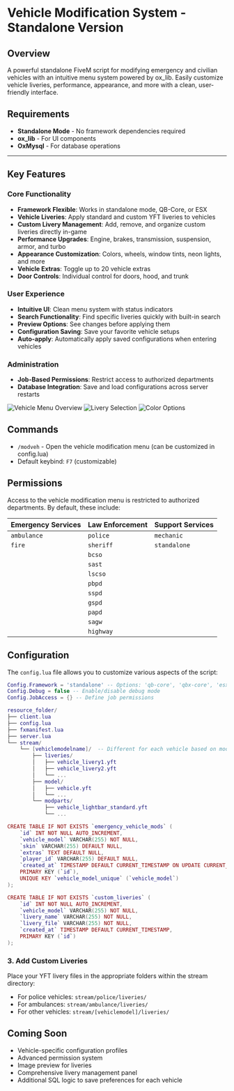 # Vehicle Modification System - Standalone Version

## Overview
A powerful standalone FiveM script for modifying emergency and civilian vehicles with an intuitive menu system powered by ox_lib. Easily customize vehicle liveries, performance, appearance, and more with a clean, user-friendly interface.

## Requirements
- **Standalone Mode** - No framework dependencies required
- **ox_lib** - For UI components
- **OxMysql** - For database operations

---

## Key Features

### Core Functionality
- **Framework Flexible**: Works in standalone mode, QB-Core, or ESX
- **Vehicle Liveries**: Apply standard and custom YFT liveries to vehicles
- **Custom Livery Management**: Add, remove, and organize custom liveries directly in-game
- **Performance Upgrades**: Engine, brakes, transmission, suspension, armor, and turbo
- **Appearance Customization**: Colors, wheels, window tints, neon lights, and more
- **Vehicle Extras**: Toggle up to 20 vehicle extras
- **Door Controls**: Individual control for doors, hood, and trunk

### User Experience
- **Intuitive UI**: Clean menu system with status indicators
- **Search Functionality**: Find specific liveries quickly with built-in search
- **Preview Options**: See changes before applying them
- **Configuration Saving**: Save your favorite vehicle setups
- **Auto-apply**: Automatically apply saved configurations when entering vehicles

### Administration
- **Job-Based Permissions**: Restrict access to authorized departments
- **Database Integration**: Save and load configurations across server restarts

![Vehicle Menu Overview](https://github.com/user-attachments/assets/5b62ed1c-a2e7-4b71-b89a-47df75792435)
![Livery Selection](https://github.com/user-attachments/assets/86eda620-02b0-4841-9939-d02b35a4e4d5)
![Color Options](https://github.com/user-attachments/assets/dea93887-7598-4896-aee2-294e8a4d009d)

## Commands
- `/modveh` - Open the vehicle modification menu (can be customized in config.lua)
- Default keybind: `F7` (customizable)

## Permissions
Access to the vehicle modification menu is restricted to authorized departments. By default, these include:

| Emergency Services | Law Enforcement | Support Services |
|-------------------|-----------------|------------------|
| `ambulance` | `police` | `mechanic` |
| `fire` | `sheriff` | `standalone` |
| | `bcso` | |
| | `sast` | |
| | `lscso` | |
| | `pbpd` | |
| | `sspd` | |
| | `gspd` | |
| | `papd` | |
| | `sagw` | |
| | `highway` | |

## Configuration
The `config.lua` file allows you to customize various aspects of the script:

```lua
Config.Framework = 'standalone' -- Options: 'qb-core', 'qbx-core', 'esx', 'standalone'
Config.Debug = false -- Enable/disable debug mode
Config.JobAccess = {} -- Define job permissions

resource_folder/
├── client.lua
├── config.lua
├── fxmanifest.lua
├── server.lua
└── stream/
    └── [vehiclemodelname]/  -- Different for each vehicle based on model name
        ├── liveries/
        │   ├── vehicle_livery1.yft
        │   ├── vehicle_livery2.yft
        │   └── ...
        ├── model/
        │   ├── vehicle.yft
        │   └── ...
        └── modparts/
            ├── vehicle_lightbar_standard.yft
            └── ...

CREATE TABLE IF NOT EXISTS `emergency_vehicle_mods` (
    `id` INT NOT NULL AUTO_INCREMENT,
    `vehicle_model` VARCHAR(255) NOT NULL,
    `skin` VARCHAR(255) DEFAULT NULL,
    `extras` TEXT DEFAULT NULL,
    `player_id` VARCHAR(255) DEFAULT NULL,
    `created_at` TIMESTAMP DEFAULT CURRENT_TIMESTAMP ON UPDATE CURRENT_TIMESTAMP,
    PRIMARY KEY (`id`),
    UNIQUE KEY `vehicle_model_unique` (`vehicle_model`)
);

CREATE TABLE IF NOT EXISTS `custom_liveries` (
    `id` INT NOT NULL AUTO_INCREMENT,
    `vehicle_model` VARCHAR(255) NOT NULL,
    `livery_name` VARCHAR(255) NOT NULL,
    `livery_file` VARCHAR(255) NOT NULL,
    `created_at` TIMESTAMP DEFAULT CURRENT_TIMESTAMP,
    PRIMARY KEY (`id`)
);
```
### 3. Add Custom Liveries
Place your YFT livery files in the appropriate folders within the stream directory:
- For police vehicles: `stream/police/liveries/`
- For ambulances: `stream/ambulance/liveries/`
- For other vehicles: `stream/[vehiclemodel]/liveries/`

## Coming Soon
- Vehicle-specific configuration profiles
- Advanced permission system
- Image preview for liveries
- Comprehensive livery management panel
- Additional SQL logic to save preferences for each vehicle

